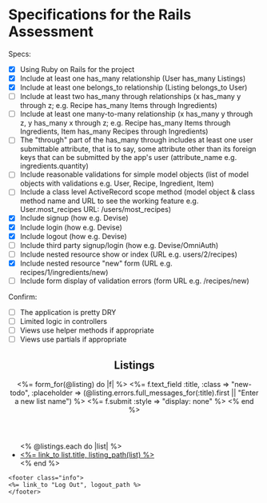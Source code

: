 # Specifications for the Rails Assessment

Specs:
- [x] Using Ruby on Rails for the project
- [x] Include at least one has_many relationship (User has_many Listings)
- [x] Include at least one belongs_to relationship (Listing belongs_to User)
- [ ] Include at least two has_many through relationships (x has_many y through z; e.g. Recipe has_many Items through Ingredients)
- [ ] Include at least one many-to-many relationship (x has_many y through z, y has_many x through z; e.g. Recipe has_many Items through Ingredients, Item has_many Recipes through Ingredients)
- [ ] The "through" part of the has_many through includes at least one user submittable attribute, that is to say, some attribute other than its foreign keys that can be submitted by the app's user (attribute_name e.g. ingredients.quantity)
- [ ] Include reasonable validations for simple model objects (list of model objects with validations e.g. User, Recipe, Ingredient, Item)
- [ ] Include a class level ActiveRecord scope method (model object & class method name and URL to see the working feature e.g. User.most_recipes URL: /users/most_recipes)
- [x] Include signup (how e.g. Devise)
- [x] Include login (how e.g. Devise)
- [x] Include logout (how e.g. Devise)
- [ ] Include third party signup/login (how e.g. Devise/OmniAuth)
- [ ] Include nested resource show or index (URL e.g. users/2/recipes)
- [x] Include nested resource "new" form (URL e.g. recipes/1/ingredients/new)
- [ ] Include form display of validation errors (form URL e.g. /recipes/new)

Confirm:
- [ ] The application is pretty DRY
- [ ] Limited logic in controllers
- [ ] Views use helper methods if appropriate
- [ ] Views use partials if appropriate
<section class="todoapp">

  <header class="header">
		<h1>Listings</h1>
    <%= form_for(@listing) do |f| %>
      <%= f.text_field :title, :class => "new-todo", :placeholder => (@listing.errors.full_messages_for(:title).first || "Enter a new list name") %>
    	<%= f.submit :style => "display: none" %>
    <% end %>
	</header>

  <section class="main">
    <ul class="todo-list">
      <% @listings.each do |list| %>
        <li>
          <div class="view">
            <label><a href="#"><%= link_to list.title, listing_path(list) %></a></label>
          </div>
        </li>
    <% end %>
    </ul>
  </section>
</section>

	<footer class="info">
    <%= link_to "Log Out", logout_path %>
	</footer>
